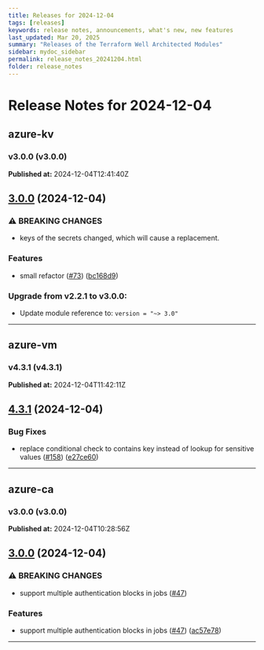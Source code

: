 ```yaml
---
title: Releases for 2024-12-04
tags: [releases]
keywords: release notes, announcements, what's new, new features
last_updated: Mar 20, 2025
summary: "Releases of the Terraform Well Architected Modules"
sidebar: mydoc_sidebar
permalink: release_notes_20241204.html
folder: release_notes
---
```


# Release Notes for 2024-12-04

## azure-kv
### v3.0.0 (v3.0.0)
**Published at:** 2024-12-04T12:41:40Z

## [3.0.0](https://github.com/CloudNationHQ/terraform-azure-kv/compare/v2.2.1...v3.0.0) (2024-12-04)


### ⚠ BREAKING CHANGES

* keys of the secrets changed, which will cause a replacement.

### Features

* small refactor ([#73](https://github.com/CloudNationHQ/terraform-azure-kv/issues/73)) ([bc168d9](https://github.com/CloudNationHQ/terraform-azure-kv/commit/bc168d93f3971000874791abab59e43d3b1d331f))

### Upgrade from v2.2.1 to v3.0.0:

- Update module reference to: `version = "~> 3.0"`

---

## azure-vm
### v4.3.1 (v4.3.1)
**Published at:** 2024-12-04T11:42:11Z

## [4.3.1](https://github.com/CloudNationHQ/terraform-azure-vm/compare/v4.3.0...v4.3.1) (2024-12-04)


### Bug Fixes

* replace conditional check to contains key instead of lookup for sensitive values ([#158](https://github.com/CloudNationHQ/terraform-azure-vm/issues/158)) ([e27ce60](https://github.com/CloudNationHQ/terraform-azure-vm/commit/e27ce60ccfbcee952bfff78d965ccc05658499fc))

---

## azure-ca
### v3.0.0 (v3.0.0)
**Published at:** 2024-12-04T10:28:56Z

## [3.0.0](https://github.com/CloudNationHQ/terraform-azure-ca/compare/v2.1.1...v3.0.0) (2024-12-04)


### ⚠ BREAKING CHANGES

* support multiple authentication blocks in jobs ([#47](https://github.com/CloudNationHQ/terraform-azure-ca/issues/47))

### Features

* support multiple authentication blocks in jobs ([#47](https://github.com/CloudNationHQ/terraform-azure-ca/issues/47)) ([ac57e78](https://github.com/CloudNationHQ/terraform-azure-ca/commit/ac57e78538e9ae63f40e76a4f44123c39509b702))

---

